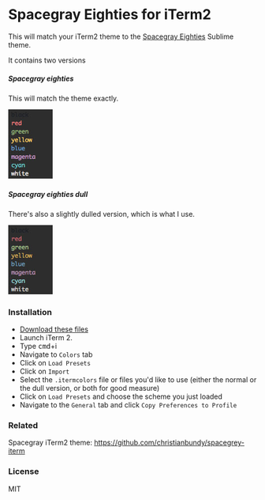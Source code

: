 Spacegray Eighties for iTerm2
===

This will match your iTerm2 theme to the [Spacegray Eighties](http://github.com/mhkeller/spacegray) Sublime theme.

It contains two versions

##### Spacegray eighties

This will match the theme exactly.

![](https://raw.githubusercontent.com/mhkeller/spacegray-eighties-iterm/master/assets/eighties.jpg)

##### Spacegray eighties dull

There's also a slightly dulled version, which is what I use.

![](https://raw.githubusercontent.com/mhkeller/spacegray-eighties-iterm/master/assets/eighties-dull.jpg)


### Installation

* [Download these files](https://github.com/mhkeller/spacegray-eighties-iterm/archive/master.zip)
* Launch iTerm 2.
* Type <kbd>cmd</kbd>+i
* Navigate to `Colors` tab
* Click on `Load Presets`
* Click on `Import`
* Select the `.itermcolors` file or files you'd like to use (either the normal or the dull version, or both for good measure)
* Click on `Load Presets` and choose the scheme you just loaded
* Navigate to the `General` tab and click `Copy Preferences to Profile`

### Related 

Spacegray iTerm2 theme: <https://github.com/christianbundy/spacegrey-iterm>

### License

MIT
